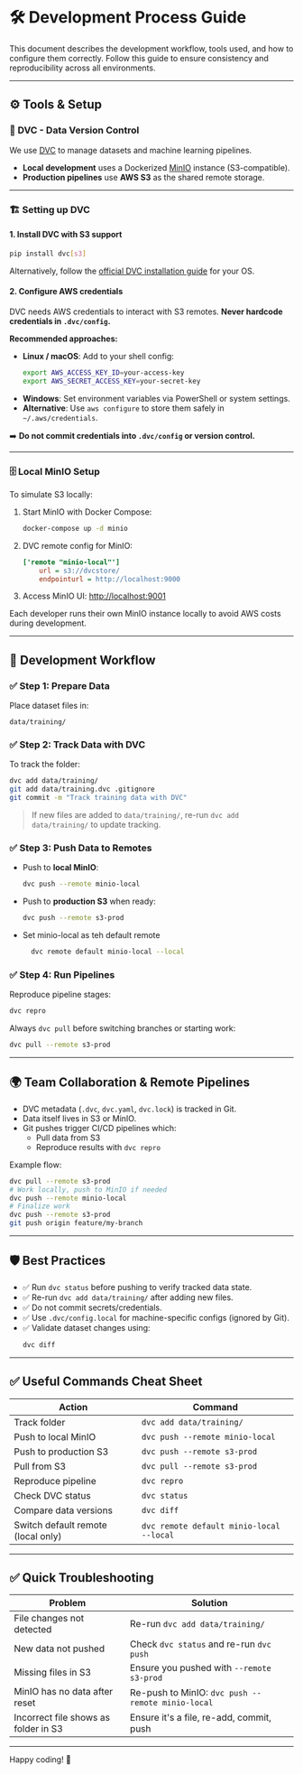 # 🛠️ Development Process Guide

This document describes the development workflow, tools used, and how to configure them correctly. Follow this guide to ensure consistency and reproducibility across all environments.

---

## ⚙️ Tools & Setup

### 🔹 DVC - Data Version Control

We use [DVC](https://dvc.org) to manage datasets and machine learning pipelines.

- **Local development** uses a Dockerized [MinIO](https://min.io) instance (S3-compatible).
- **Production pipelines** use **AWS S3** as the shared remote storage.

---

### 🏗️ Setting up DVC

#### 1. Install DVC with S3 support
```bash
pip install dvc[s3]
```

Alternatively, follow the [official DVC installation guide](https://dvc.org/doc/install) for your OS.

#### 2. Configure AWS credentials

DVC needs AWS credentials to interact with S3 remotes. **Never hardcode credentials in `.dvc/config`.**

**Recommended approaches:**

- **Linux / macOS**: Add to your shell config:
  ```bash
  export AWS_ACCESS_KEY_ID=your-access-key
  export AWS_SECRET_ACCESS_KEY=your-secret-key
  ```
- **Windows**: Set environment variables via PowerShell or system settings.
- **Alternative**: Use `aws configure` to store them safely in `~/.aws/credentials`.

➡️ **Do not commit credentials into `.dvc/config` or version control.**

---

### 🗄️ Local MinIO Setup

To simulate S3 locally:

1. Start MinIO with Docker Compose:
   ```bash
   docker-compose up -d minio
   ```

2. DVC remote config for MinIO:
   ```ini
   ['remote "minio-local"']
       url = s3://dvcstore/
       endpointurl = http://localhost:9000
   ```

3. Access MinIO UI: [http://localhost:9001](http://localhost:9001)

Each developer runs their own MinIO instance locally to avoid AWS costs during development.

---

## 🚀 Development Workflow

### ✅ Step 1: Prepare Data

Place dataset files in:
```plaintext
data/training/
```

### ✅ Step 2: Track Data with DVC

To track the folder:
```bash
dvc add data/training/
git add data/training.dvc .gitignore
git commit -m "Track training data with DVC"
```

> If new files are added to `data/training/`, re-run `dvc add data/training/` to update tracking.

### ✅ Step 3: Push Data to Remotes

- Push to **local MinIO**:
  ```bash
  dvc push --remote minio-local
  ```

- Push to **production S3** when ready:
  ```bash
  dvc push --remote s3-prod
  ```

- Set minio-local as teh default remote
  ```bash
    dvc remote default minio-local --local
  ```

### ✅ Step 4: Run Pipelines

Reproduce pipeline stages:
```bash
dvc repro
```

Always `dvc pull` before switching branches or starting work:
```bash
dvc pull --remote s3-prod
```

---

## 🌍 Team Collaboration & Remote Pipelines

- DVC metadata (`.dvc`, `dvc.yaml`, `dvc.lock`) is tracked in Git.
- Data itself lives in S3 or MinIO.
- Git pushes trigger CI/CD pipelines which:
  - Pull data from S3
  - Reproduce results with `dvc repro`

Example flow:
```bash
dvc pull --remote s3-prod
# Work locally, push to MinIO if needed
dvc push --remote minio-local
# Finalize work
dvc push --remote s3-prod
git push origin feature/my-branch
```

---

## 🛡️ Best Practices

- ✅ Run `dvc status` before pushing to verify tracked data state.
- ✅ Re-run `dvc add data/training/` after adding new files.
- ✅ Do not commit secrets/credentials.
- ✅ Use `.dvc/config.local` for machine-specific configs (ignored by Git).
- ✅ Validate dataset changes using:
  ```bash
  dvc diff
  ```

---

## ✅ Useful Commands Cheat Sheet

| Action                               | Command                                       |
|--------------------------------------|-----------------------------------------------|
| Track folder                         | `dvc add data/training/`                      |
| Push to local MinIO                  | `dvc push --remote minio-local`               |
| Push to production S3                | `dvc push --remote s3-prod`                   |
| Pull from S3                         | `dvc pull --remote s3-prod`                   |
| Reproduce pipeline                   | `dvc repro`                                   |
| Check DVC status                     | `dvc status`                                  |
| Compare data versions                | `dvc diff`                                    |
| Switch default remote (local only)   | `dvc remote default minio-local --local`      |

---

## ✅ Quick Troubleshooting

| Problem                                  | Solution                                   |
|------------------------------------------|--------------------------------------------|
| File changes not detected                | Re-run `dvc add data/training/`            |
| New data not pushed                      | Check `dvc status` and re-run `dvc push`   |
| Missing files in S3                      | Ensure you pushed with `--remote s3-prod`  |
| MinIO has no data after reset            | Re-push to MinIO: `dvc push --remote minio-local` |
| Incorrect file shows as folder in S3     | Ensure it's a file, re-add, commit, push   |

---

Happy coding! 🚀
